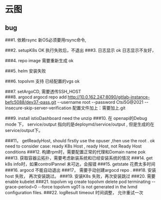 # 云图

## bug 
###1. 依赖rsync
   新OS必须要用rsync命令,

###2. setupK8s  OK 
   执行失败后，不退出
###3. 日志显示   ok 
   日志显示不友好，

###4. repo image 需要重新生成    ok 

###5. helm 安装失败

###6. topolvm 支持 已经配置的vgs     ok

###7. setArgoCD,  需要透传SSH_HOST   
###8. argocd 
argocd repo add http://10.0.162.247:8090/gitlab-instance-befc5088/dev37-pass.git --username root --password Ctsi5G@2021 --insecure-skip-server-verification
配置文件加上：需要加上.git

###9. install istioDashboard 
     need the unzip
###10. 在 openapi的Debug mode 下，  service/output  指向的是deploymd/service/output , 但是生成的在service/output下。

###11， getReadyHost,  should firstly use the opuser ,then use the root .     ok
       need to consider  case: ready K8s Host , ready Host,  not Ready Host conditions 
###12. 构建rpm时，需要配置正常的代理和Domain name   pok
###13. 获取容器云拓扑，需要考虑新装系统和已经安装系统的情况
###14. get k8s info时，如果controlPannel 未可达，会报错
###15.  getstate 花费太多时间
###16. argocd 不能自动退出
###17， 需要手动创建argocd repo .
###18. 安装host 失败， 再次安装跳过。
###19. 安装K8s 失败，再次安装跳过
###20.  需要enable kubelet
###21. topolvm vg create 
       topolvm  delete pod  terminating --grace-period=0 --force 
       topolvm vg01 is not generated in the lvmd configuration files.
###22. logResult timeout 时间调整， 允许重试一次
